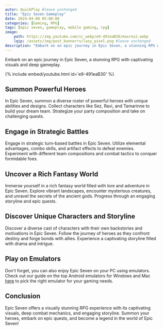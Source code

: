 ```yaml
---
autor: QuickPlay #leave unchanged
title: "Epic Seven Gameplay"
date: 2024-04-08 05:00:00
categories: [Gaming, RPG]
tags: [epic seven, gameplay, mobile gaming, rpg]
image: 
    path: https://img.youtube.com/vi_webp/e9-491eaB30/maxres2.webp 
    lqip: /assets/img/post_bannerrs/lazy_pixel.png #leave unchanged
description: "Embark on an epic journey in Epic Seven, a stunning RPG with captivating visuals and deep gameplay. Summon powerful heroes, engage in strategic battles, and uncover a rich fantasy world. Discover its unique characters, engaging storyline, and challenging content."
---
```


Embark on an epic journey in Epic Seven, a stunning RPG with captivating visuals and deep gameplay.

{% include embed/youtube.html id='e9-491eaB30' %}

## Summon Powerful Heroes
In Epic Seven, summon a diverse roster of powerful heroes with unique abilities and designs. Collect characters like Sez, Ravi, and Tamarinne to build your dream team. Strategize your party composition and take on challenging quests.

## Engage in Strategic Battles
Engage in strategic turn-based battles in Epic Seven. Utilize elemental advantages, combo skills, and artifact effects to defeat enemies. Experiment with different team compositions and combat tactics to conquer formidable foes.

## Uncover a Rich Fantasy World
Immerse yourself in a rich fantasy world filled with lore and adventure in Epic Seven. Explore vibrant landscapes, encounter mysterious creatures, and unravel the secrets of the ancient gods. Progress through an engaging storyline and epic quests.

## Discover Unique Characters and Storyline
Discover a diverse cast of characters with their own backstories and motivations in Epic Seven. Follow the journey of heroes as they confront destiny and forge bonds with allies. Experience a captivating storyline filled with drama and intrigue.

## Play on Emulators
Don't forget, you can also enjoy Epic Seven on your PC using emulators. Check out our guide on the top Android emulators for Windows and Mac [here](https://quickplaymobile.github.io/posts/Top-10-Best-Android-Emulators-for-Windows-and-Mac/) to pick the right emulator for your gaming needs.

## Conclusion
Epic Seven offers a visually stunning RPG experience with its captivating visuals, deep combat mechanics, and engaging storyline. Summon your heroes, embark on epic quests, and become a legend in the world of Epic Seven!

